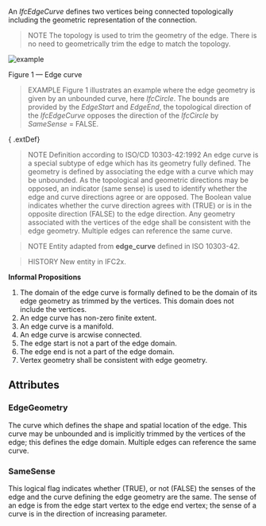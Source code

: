 An _IfcEdgeCurve_ defines two vertices being connected topologically including the geometric representation of the connection.

<!-- end of short definition -->


> NOTE The topology is used to trim the geometry of the edge. There is no need to geometrically trim the edge to match the topology.

![example](../../../../figures/ifcedgecurve.png)

Figure 1 — Edge curve

> EXAMPLE Figure 1 illustrates an example where the edge geometry is given by an unbounded curve, here <em>IfcCircle</em>. The bounds are provided by the <em>EdgeStart</em> and <em>EdgeEnd</em>, the topological direction of the <em>IfcEdgeCurve</em> opposes the direction of the <em>IfcCircle</em> by <em>SameSense</em> = FALSE.

{ .extDef}
> NOTE Definition according to ISO/CD 10303-42:1992
> An edge curve is a special subtype of edge which has its geometry fully defined. The geometry is defined by associating the edge with a curve which may be unbounded. As the topological and geometric directions may be opposed, an indicator (same sense) is used to identify whether the edge and curve directions agree or are opposed. The Boolean value indicates whether the curve direction agrees with (TRUE) or is in the opposite direction (FALSE) to the edge direction. Any geometry associated with the vertices of the edge shall be consistent with the edge geometry. Multiple edges can reference the same curve.

> NOTE Entity adapted from **edge_curve** defined in ISO 10303-42.

> HISTORY New entity in IFC2x.

**Informal Propositions**

1. The domain of the edge curve is formally defined to be the domain of its edge geometry as trimmed by the vertices. This domain does not include the vertices.
2. An edge curve has non-zero finite extent.
3. An edge curve is a manifold.
4. An edge curve is arcwise connected.
5. The edge start is not a part of the edge domain.
6. The edge end is not a part of the edge domain.
7. Vertex geometry shall be consistent with edge geometry.

## Attributes

### EdgeGeometry
The curve which defines the shape and spatial location of the edge. This curve may be unbounded and is implicitly trimmed by the vertices of the edge; this defines the edge domain. Multiple edges can reference the same curve.

### SameSense
This logical flag indicates whether (TRUE), or not (FALSE) the senses of the edge and the curve defining the edge geometry are the same. The sense of an edge is from the edge start vertex to the edge end vertex; the sense of a curve is in the direction of increasing parameter.
